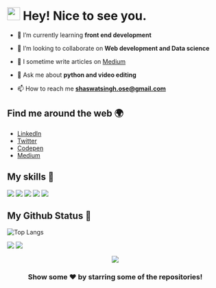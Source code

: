 <h1><img src="https://emojis.slackmojis.com/emojis/images/1531849430/4246/blob-sunglasses.gif?1531849430" width="30"/> Hey! Nice to see you.</h1>

- 🌱 I’m currently learning **front end development**

- 👯 I’m looking to collaborate on **Web development and Data science**

- 📝 I sometime write articles on [Medium](https://medium.com/@shaswatsingh19)

- 💬 Ask me about **python and video editing**

- 📫 How to reach me **shaswatsingh.ose@gmail.com**

## Find me around the web 🌍
- [LinkedIn](https://linkedin.com/in/shaswat-singh-035a84144/)
- [Twitter](https://twitter.com/_ShaswatSingh19)
- [Codepen](https://codepen.io/shaswat-singh)
- [Medium](https://medium.com/@shaswatsingh19)

## My skills 🚀

![](https://img.shields.io/badge/Python-3776AB?style=for-the-badge&logo=python&logoColor=white)
![](https://img.shields.io/badge/HTML5-E34F26?style=for-the-badge&logo=html5&logoColor=white)
![](https://img.shields.io/badge/CSS3-1572B6?style=for-the-badge&logo=css3&logoColor=white)
![](https://img.shields.io/badge/JavaScript-F7DF1E?style=for-the-badge&logo=javascript&logoColor=black)
![](https://img.shields.io/badge/java-%23ED8B00.svg?style=for-the-badge&logo=java&logoColor=white)

## My Github Status 🦸

<span align="left">

![Top Langs](https://github-readme-stats.vercel.app/api/top-langs/?username=shaswatsingh19&hide=jupyter%20notebook&langs_count=6&theme=dark&layout=compact)</span>

![](https://github-readme-stats.vercel.app/api?username=shaswatsingh19&show_icons=true&theme=dark&title_color=fff&text_color=fff)
![](https://github-readme-streak-stats.herokuapp.com/?user=shaswatsingh19&theme=blue-green)






<p align='center'><img src='https://visitor-badge.laobi.icu/badge?page_id=shaswatsingh19'></p>

<div align="center">

### Show some ❤️ by starring some of the repositories!
</div>
